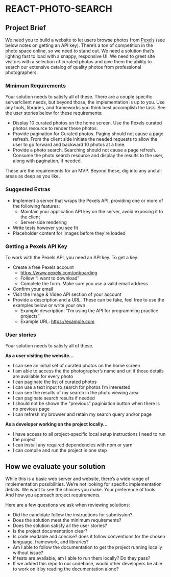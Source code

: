 # REACT-PHOTO-SEARCH

## Project Brief  

We need you to build a website to let users browse photos from [Pexels](https://www.pexels.com/) (see below notes on getting an API key). Thereʼs a ton of competition in the photo space online, so we need to stand out. We need a solution thatʼs lighting fast to load with a snappy, responsive UI. We need to greet site visitors with a selection of curated photos and give them the ability to search our extensive catalog of quality photos from professional photographers.  

### Minimum Requirements  

Your solution needs to satisfy all of these. There are a couple specific server/client needs, but
beyond those, the implementation is up to you. Use any tools, libraries, and frameworks you think
best accomplish the task. See the user stories below for these requirements:  

- Display 10 curated photos on the home screen. Use the Pexels curated photos resource to render these photos.
- Provide pagination for Curated photos. Paging should not cause a page refresh. From the client side initiate the needed requests to allow the user to go forward and backward 10 photos at a time.
- Provide a photo search. Searching should not cause a page refresh. Consume the photo search resource and display the results to the user, along with pagination, if needed.

These are the requirements for an MVP. Beyond these, dig into any and all areas as deep as you like.  

### Suggested Extras  

- Implement a server that wraps the Pexels API, providing one or more of the following features:
  - Maintain your application API key on the server, avoid exposing it to the client
  - Server-side rendering
- Write tests however you see fit
- Placeholder content for images before they're loaded

### Getting a Pexels API Key  

To work with the Pexels API, you need an API key. To get a key:  

- Create a free Pexels account
  - <https://www.pexels.com/onboarding>
  - Follow “I want to download”
  - Complete the form. Make sure you use a valid email address
- Confirm your email
- Visit the Image & Video API section of your account
- Provide a description and a URL. These can be fake, feel free to use the examples below or write your own
  - Example description: “Iʼm using the API for programming practice projects”
  - Example URL: <https://example.com>

### User stories  

Your solution needs to satisfy all of these.  

**As a user visiting the website...**  

- I can see an initial set of curated photos on the home screen
- I am able to access the the photographerʼs name and url if those details are available for every photo
- I can paginate the list of curated photos
- I can use a text input to search for photos Iʼm interested
- I can see the results of my search in the photo viewing area
- I can paginate search results if needed
- I should not be shown the "previous" paginiation button when there is no previous page
- I can refresh my browser and retain my search query and/or page

**As a developer working on the project locally...**  

- I have access to all project-specific local setup instructions I need to run the project
- I can install any required dependencies with npm or yarn
- I can compile and run the project in one step

## How we evaluate your solution  

While this is a basic web server and website, thereʼs a wide range of implementation possibilities. Weʼre not looking for specific implementation details. We want to see the choices you make. Your preference of tools. And how you approach project requirements.  

Here are a few questions we ask when reviewing solutions:  

- Did the candidate follow the instructions for submission?
- Does the solution meet the minimum requirements?
- Does the solution satisfy all the user stories?
- Is the project documentation clear?
- Is code readable and concise? does it follow conventions for the chosen language, framework, and libraries?
- Am I able to follow the documentation to get the project running locally without issue?
- If tests are available, am I able to run them locally? Do they pass?
- If we added this repo to our codebase, would other developers be able to work on it by reading the documentation alone?
